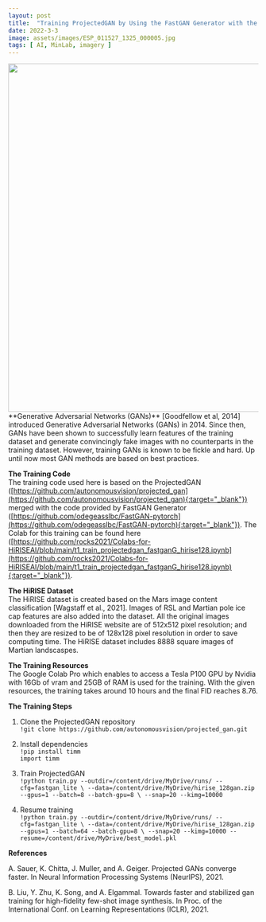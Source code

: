 ```yaml
---
layout: post
title:  "Training ProjectedGAN by Using the FastGAN Generator with the HiRISE Dataset in Google Colab"  
date: 2022-3-3  
image: assets/images/ESP_011527_1325_000005.jpg  
tags: [ AI, MinLab, imagery ]
---
```


<img width=700 class="img-fluid" src="/assets/images/hirise_projectedgan.gif">

<br>
**Generative Adversarial Networks (GANs)**  
[Goodfellow et al, 2014] introduced Generative Adversarial Networks (GANs) in 2014. Since then, GANs have been shown to successfully learn features of the training dataset and generate convincingly fake images with no counterparts in the training dataset. However, training GANs is known to be fickle and hard. Up until now most GAN methods are based on best practices.

**The Training Code**  
The training code used here is based on the ProjectedGAN ([https://github.com/autonomousvision/projected_gan](https://github.com/autonomousvision/projected_gan){:target="_blank"}) merged with the code provided by FastGAN Generator ([https://github.com/odegeasslbc/FastGAN-pytorch](https://github.com/odegeasslbc/FastGAN-pytorch){:target="_blank"}). The Colab for this training can be found here ([https://github.com/rocks2021/Colabs-for-HiRISEAI/blob/main/t1_train_projectedgan_fastganG_hirise128.ipynb](https://github.com/rocks2021/Colabs-for-HiRISEAI/blob/main/t1_train_projectedgan_fastganG_hirise128.ipynb){:target="_blank"}). 

**The HiRISE Dataset**  
The HiRISE dataset is created based on the Mars image content classification [Wagstaff et al., 2021]. Images of RSL and Martian pole ice cap features are also added into the dataset. All the original images downloaded from the HiRISE website are of 512x512 pixel resolution; and then they are resized to be of 128x128 pixel resolution in order to save computing time. The HiRISE dataset includes 8888 square images of Martian landscaspes.

**The Training Resources**  
The Google Colab Pro which enables to access a Tesla P100 GPU by Nvidia with 16Gb of vram and 25GB of RAM is used for the training. With the given resources, the training takes around 10 hours and the final FID reaches 8.76.

**The Training Steps**  
1. Clone the ProjectedGAN repository  
`!git clone https://github.com/autonomousvision/projected_gan.git`

2. Install dependencies  
`!pip install timm`  
`import timm`  

3. Train ProjectedGAN  
`!python train.py --outdir=/content/drive/MyDrive/runs/ --cfg=fastgan_lite \ --data=/content/drive/MyDrive/hirise_128gan.zip --gpus=1 --batch=8 --batch-gpu=8 \ --snap=20 --kimg=10000`

4. Resume training  
`!python train.py --outdir=/content/drive/MyDrive/runs/ --cfg=fastgan_lite \ --data=/content/drive/MyDrive/hirise_128gan.zip --gpus=1 --batch=64 --batch-gpu=8 \ --snap=20 --kimg=10000 --resume=/content/drive/MyDrive/best_model.pkl`

**References**  

A. Sauer, K. Chitta, J. Muller, and A. Geiger. Projected GANs converge faster. In Neural Information Processing Systems (NeurIPS), 2021. 

B. Liu, Y. Zhu, K. Song, and A. Elgammal. Towards faster and stabilized gan training for high-fidelity few-shot image synthesis. In Proc. of the International Conf. on Learning Representations (ICLR), 2021.


